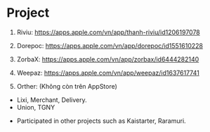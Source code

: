 # Project

1. Riviu:
https://apps.apple.com/vn/app/thanh-riviu/id1206197078
  
2. Dorepoc:
https://apps.apple.com/vn/app/dorepoc/id1551610228

3. ZorbaX:
https://apps.apple.com/vn/app/zorbax/id6444282140

4. Weepaz:
https://apps.apple.com/vn/app/weepaz/id1637617741

5. Orther: (Không còn trên AppStore)
- Lixi, Merchant, Delivery.
- Union, TGNY

* Participated in other projects such as Kaistarter, Raramuri.
